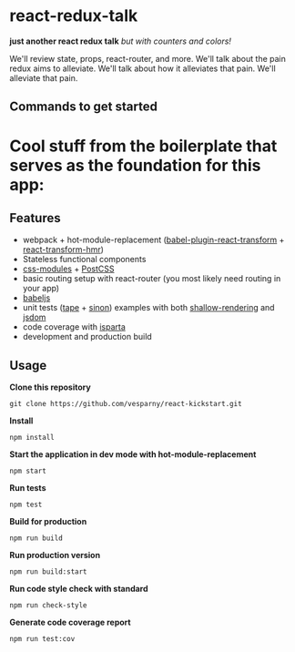# react-redux-talk
**just another react redux talk**
_but with counters and colors!_

We'll review state, props, react-router, and more.
We'll talk about the pain redux aims to alleviate.
We'll talk about how it alleviates that pain.
We'll alleviate that pain.

## Commands to get started



# Cool stuff from the boilerplate that serves as the foundation for this app:

## Features
* webpack + hot-module-replacement ([babel-plugin-react-transform](https://github.com/gaearon/babel-plugin-react-transform) + [react-transform-hmr](https://github.com/gaearon/react-transform-hmr))
* Stateless functional components
* [css-modules](https://github.com/css-modules/css-modules/) + [PostCSS](https://github.com/postcss/postcss)
* basic routing setup with react-router (you most likely need routing in your app)
* [babeljs](https://babeljs.io/)
* unit tests ([tape](https://github.com/substack/tape/) + [sinon](http://sinonjs.org/)) examples with both [shallow-rendering](https://facebook.github.io/react/docs/test-utils.html#shallow-rendering) and [jsdom](https://github.com/tmpvar/jsdom)
* code coverage with [isparta](https://github.com/douglasduteil/isparta)
* development and production build

## Usage

**Clone this repository**
```
git clone https://github.com/vesparny/react-kickstart.git
```

**Install**
```
npm install
```

**Start the application in dev mode with hot-module-replacement**
```
npm start
```

**Run tests**
```
npm test
```

**Build for production**
```
npm run build
```

**Run production version**
```
npm run build:start
```

**Run code style check with standard**
```
npm run check-style
```

**Generate code coverage report**
```
npm run test:cov
```
